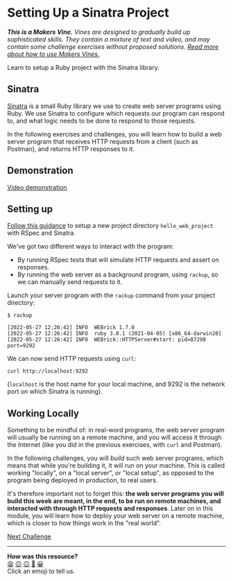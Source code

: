 # Setting Up a Sinatra Project

_**This is a Makers Vine.** Vines are designed to gradually build up sophisticated skills. They contain a mixture of text and video, and may contain some challenge exercises without proposed solutions. [Read more about how to use Makers
Vines.](https://github.com/makersacademy/course/blob/main/labels/vines.md)_

Learn to setup a Ruby project with the Sinatra library.

<!-- OMITTED -->

## Sinatra

[Sinatra](http://sinatrarb.com/intro.html) is a small Ruby library we use to create web server programs using Ruby. We use Sinatra to configure which requests our program can respond to, and what logic needs to be done to respond to those requests.

In the following exercises and challenges, you will learn how to build a web server program that receives HTTP requests from a client (such as Postman), and returns HTTP responses to it.

## Demonstration

[Video demonstration](https://www.youtube.com/watch?v=1j0PS6e0CZk)

## Setting up

[Follow this guidance](../pills/setting_up_sinatra_project.md) to setup a new project directory `hello_web_project` with RSpec and Sinatra.

We've got two different ways to interact with the program:
  * By running RSpec tests that will simulate HTTP requests and assert on responses.
  * By running the web server as a background program, using `rackup`, so we can manually send requests to it.

Launch your server program with the `rackup` command from your project directory:

```
$ rackup

[2022-05-27 12:26:42] INFO  WEBrick 1.7.0
[2022-05-27 12:26:42] INFO  ruby 3.0.1 (2021-04-05) [x86_64-darwin20]
[2022-05-27 12:26:42] INFO  WEBrick::HTTPServer#start: pid=87298 port=9292
```

We can now send HTTP requests using `curl`:

```
curl http://localhost:9292
```

(`localhost` is the host name for your local machine, and 9292 is the network port on which Sinatra is running).

## Working Locally

Something to be mindful of: in real-word programs, the web server program will usually be running on a remote machine, and you will access it through the Internet (like you did in the previous exercises, with `curl` and Postman).

In the following challenges, you will _build_ such web server programs, which means that while you're building it, it will run on your machine. This is called working "locally", on a "local server", or "local setup", as opposed to the program being deployed in production, to real users.

It's therefore important not to forget this: **the web server programs you will build this week are meant, in the end, to be run on remote machines, and interacted with through HTTP requests and responses**. Later on in this module, you will learn how to deploy your web server on a remote machine, which is closer to how things work in the "real world".

[Next Challenge](02_building_a_route.md)

<!-- BEGIN GENERATED SECTION DO NOT EDIT -->

---

**How was this resource?**  
[😫](https://airtable.com/shrUJ3t7KLMqVRFKR?prefill_Repository=makersacademy/web-applications&prefill_File=challenges/01_setting_up_sinatra_project.md&prefill_Sentiment=😫) [😕](https://airtable.com/shrUJ3t7KLMqVRFKR?prefill_Repository=makersacademy/web-applications&prefill_File=challenges/01_setting_up_sinatra_project.md&prefill_Sentiment=😕) [😐](https://airtable.com/shrUJ3t7KLMqVRFKR?prefill_Repository=makersacademy/web-applications&prefill_File=challenges/01_setting_up_sinatra_project.md&prefill_Sentiment=😐) [🙂](https://airtable.com/shrUJ3t7KLMqVRFKR?prefill_Repository=makersacademy/web-applications&prefill_File=challenges/01_setting_up_sinatra_project.md&prefill_Sentiment=🙂) [😀](https://airtable.com/shrUJ3t7KLMqVRFKR?prefill_Repository=makersacademy/web-applications&prefill_File=challenges/01_setting_up_sinatra_project.md&prefill_Sentiment=😀)  
Click an emoji to tell us.

<!-- END GENERATED SECTION DO NOT EDIT -->
